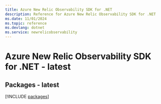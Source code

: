 ```yaml
---
title: Azure New Relic Observability SDK for .NET
description: Reference for Azure New Relic Observability SDK for .NET
ms.date: 11/01/2024
ms.topic: reference
ms.devlang: dotnet
ms.service: newrelicobservability
---
```

# Azure New Relic Observability SDK for .NET - latest
## Packages - latest
[!INCLUDE [packages](new-relic-observability-index.md)]